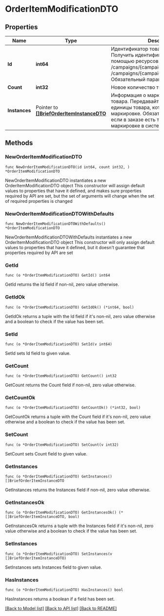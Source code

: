 # OrderItemModificationDTO

## Properties

Name | Type | Description | Notes
------------ | ------------- | ------------- | -------------
**Id** | **int64** | Идентификатор товара в рамках заказа.  Получить идентификатор можно с помощью ресурсов &#x60;GET /campaigns/{campaignId}/orders&#x60; или &#x60;GET /campaigns/{campaignId}/orders/{orderId}&#x60;.  Обязательный параметр.  | 
**Count** | **int32** | Новое количество товара. | 
**Instances** | Pointer to [**[]BriefOrderItemInstanceDTO**](BriefOrderItemInstanceDTO.md) | Информация о маркировке единиц товара.  Передавайте в запросе все единицы товара, который подлежит маркировке.  Обязательный параметр, если в заказе есть товары, подлежащие маркировке в системе «Честный ЗНАК».  | [optional] 

## Methods

### NewOrderItemModificationDTO

`func NewOrderItemModificationDTO(id int64, count int32, ) *OrderItemModificationDTO`

NewOrderItemModificationDTO instantiates a new OrderItemModificationDTO object
This constructor will assign default values to properties that have it defined,
and makes sure properties required by API are set, but the set of arguments
will change when the set of required properties is changed

### NewOrderItemModificationDTOWithDefaults

`func NewOrderItemModificationDTOWithDefaults() *OrderItemModificationDTO`

NewOrderItemModificationDTOWithDefaults instantiates a new OrderItemModificationDTO object
This constructor will only assign default values to properties that have it defined,
but it doesn't guarantee that properties required by API are set

### GetId

`func (o *OrderItemModificationDTO) GetId() int64`

GetId returns the Id field if non-nil, zero value otherwise.

### GetIdOk

`func (o *OrderItemModificationDTO) GetIdOk() (*int64, bool)`

GetIdOk returns a tuple with the Id field if it's non-nil, zero value otherwise
and a boolean to check if the value has been set.

### SetId

`func (o *OrderItemModificationDTO) SetId(v int64)`

SetId sets Id field to given value.


### GetCount

`func (o *OrderItemModificationDTO) GetCount() int32`

GetCount returns the Count field if non-nil, zero value otherwise.

### GetCountOk

`func (o *OrderItemModificationDTO) GetCountOk() (*int32, bool)`

GetCountOk returns a tuple with the Count field if it's non-nil, zero value otherwise
and a boolean to check if the value has been set.

### SetCount

`func (o *OrderItemModificationDTO) SetCount(v int32)`

SetCount sets Count field to given value.


### GetInstances

`func (o *OrderItemModificationDTO) GetInstances() []BriefOrderItemInstanceDTO`

GetInstances returns the Instances field if non-nil, zero value otherwise.

### GetInstancesOk

`func (o *OrderItemModificationDTO) GetInstancesOk() (*[]BriefOrderItemInstanceDTO, bool)`

GetInstancesOk returns a tuple with the Instances field if it's non-nil, zero value otherwise
and a boolean to check if the value has been set.

### SetInstances

`func (o *OrderItemModificationDTO) SetInstances(v []BriefOrderItemInstanceDTO)`

SetInstances sets Instances field to given value.

### HasInstances

`func (o *OrderItemModificationDTO) HasInstances() bool`

HasInstances returns a boolean if a field has been set.


[[Back to Model list]](../README.md#documentation-for-models) [[Back to API list]](../README.md#documentation-for-api-endpoints) [[Back to README]](../README.md)


